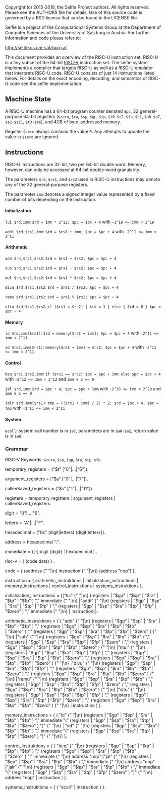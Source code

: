 Copyright (c) 2015-2018, the Selfie Project authors. All rights reserved. Please see the AUTHORS file for details. Use of this source code is governed by a BSD license that can be found in the LICENSE file.

Selfie is a project of the Computational Systems Group at the Department of Computer Sciences of the University of Salzburg in Austria. For further information and code please refer to:

http://selfie.cs.uni-salzburg.at

This document provides an overview of the RISC-U instruction set. RISC-U is a tiny subset of the 64-bit [RISC-V](https://en.wikipedia.org/wiki/RISC-V) instruction set. The selfie system implements a compiler that targets RISC-U as well as a RISC-U emulator that interprets RISC-U code. RISC-U consists of just 14 instructions listed below. For details on the exact encoding, decoding, and semantics of RISC-U code see the selfie implementation.

## Machine State

A RISC-U machine has a 64-bit program counter denoted `$pc`, 32 general-purpose 64-bit registers (`$zero`, `$ra`, `$sp`, `$gp`, `$tp`, `$t0-$t2`, `$fp`, `$s1`, `$a0-$a7`, `$s2-$s11`, `$t3-$t6`), and 4GB of byte-addressed memory.

Register `$zero` always contains the value `0`. Any attempts to update the value in `$zero` are ignored.

## Instructions

RISC-U instructions are 32-bit, two per 64-bit double word. Memory, however, can only be accessed at 64-bit double-word granularity.

The parameters `$rd`, `$rs1`, and `$rs2` used in RISC-U instructions may denote any of the 32 general-purpose registers.

The parameter `imm` denotes a signed integer value represented by a fixed number of bits depending on the instruction.

#### Initialization

`lui $rd,imm`: `$rd = imm * 2^12; $pc = $pc + 4` with `-2^19 <= imm < 2^19`

`addi $rd,$rs1,imm`: `$rd = $rs1 + imm; $pc = $pc + 4` with `-2^11 <= imm < 2^11`

#### Arithmetic

`add $rd,$rs1,$rs2`: `$rd = $rs1 + $rs2; $pc = $pc + 4`

`sub $rd,$rs1,$rs2`: `$rd = $rs1 - $rs2; $pc = $pc + 4`

`mul $rd,$rs1,$rs2`: `$rd = $rs1 * $rs2; $pc = $pc + 4`

`divu $rd,$rs1,$rs2`: `$rd = $rs1 / $rs2; $pc = $pc + 4`

`remu $rd,$rs1,$rs2`: `$rd = $rs1 % $rs2; $pc = $pc + 4`

`sltu $rd,$rs1,$rs2`: `if ($rs1 < $rs2) { $rd = 1 } else { $rd = 0 } $pc = $pc + 4`

#### Memory

`ld $rd,imm($rs1)`: `$rd = memory[$rs1 + imm]; $pc = $pc + 4` with `-2^11 <= imm < 2^11`

`sd $rs2,imm($rs1)`: `memory[$rs1 + imm] = $rs2; $pc = $pc + 4` with `-2^11 <= imm < 2^11`

#### Control

`beq $rs1,$rs2,imm`: `if ($rs1 == $rs2) $pc = $pc + imm else $pc = $pc + 4` with `-2^12 <= imm < 2^12` and `imm % 2 == 0`

`jal $rd,imm`: `$rd = $pc + 4; $pc = $pc + imm` with `-2^20 <= imm < 2^20` and `imm % 2 == 0`

`jalr $rd,imm($rs1)`: `tmp = (($rs1 + imm) / 2) * 2; $rd = $pc + 4; $pc = tmp` with `-2^11 <= imm < 2^11`

#### System

`ecall`: system call number is in `$a7`, parameters are in `$a0-$a2`, return value is in `$a0`.

### Grammar

RISC-V Keywords: `$zero`, `$sp`, `$gp`, `$ra`, `$tp`, `$fp`

temporary_registers = ("$t" ["0"|...|"6"]).

argument_registers = ("$a" ["0"|...|"7"]).

calleeSaved_registers = ("$s" ["1"|...|"11"]).

registers = temporary_registers | argument_registers | calleeSaved_registers.

digit = "0"|...|"9".

letters = "A"|...|"F".

hexadecimal = ("0x" (digit|letters) {digit|letters}).

address = hexadecimal ":".

immediate = ([-] digit {digit} | hexadecimal ) .

risc-v = { (code data) } .

code = { (address {" "|\n} instruction {" "|\n}) (address "nop") }.

instruction = { arithmetic_instruktions | initialization_instructions | memory_instructions | control_instruktions | systems_instruktions }.

initialization_instructions = {("lui" {" "|\n} (registers | "$gp" | "$sp" | "$ra" | "$tp" | "$fp" ) "," immediate {" "|\n}
                                |"addi" {" "|\n} (registers | "$gp" | "$sp" | "$ra" | "$tp" | "$fp" ) "," (registers | "$gp" | "$sp" | "$ra" | "$tp" | "$fp" | "$zero" ) "," immediate  {" "|\n}  | instruction)}.

arithmetic_instruktions = { ( "add" {" "|\n} (registers | "$gp" | "$sp" | "$ra" | "$tp" | "$fp" ) "," (registers | "$gp" | "$sp" | "$ra" | "$tp" | "$fp"  
                                | "$zero" ) "," (registers | "$gp" | "$sp" | "$ra" | "$tp" | "$fp" | "$zero" ) {" "|\n}
                              |"sub"  {" "|\n} (registers | "$gp" | "$sp" | "$ra" | "$tp" | "$fp" ) "," (registers | "$gp" | "$sp" | "$ra" | "$tp" | "$fp" | "$zero" ) "," (registers | "$gp" | "$sp" | "$ra" | "$tp" | "$fp" | "$zero" ) {" "|\n}
                              |"mul"  {" "|\n} (registers | "$gp" | "$sp" | "$ra" | "$tp" | "$fp" ) "," (registers | "$gp" | "$sp" | "$ra" | "$tp" | "$fp" |      "$zero" ) "," (registers | "$gp" | "$sp" | "$ra" | "$tp" | "$fp" | "$zero" ) {" "|\n}
                              |"divu"  {" "|\n} (registers | "$gp" | "$sp" | "$ra" | "$tp" | "$fp" ) "," (registers | "$gp" | "$sp" | "$ra" | "$tp" | "$fp" | "$zero" ) "," (registers | "$gp" | "$sp" | "$ra" | "$tp" | "$fp" | "$zero" ) {" "|\n}
                              |"remu"  {" "|\n} (registers | "$gp" | "$sp" | "$ra" | "$tp" | "$fp" ) "," (registers | "$gp" | "$sp" | "$ra" | "$tp" | "$fp" | "$zero" ) "," (registers | "$gp" | "$sp" | "$ra" | "$tp" | "$fp" | "$zero" ) {" "|\n}
                              |"sltu"  {" "|\n} (registers | "$gp" | "$sp" | "$ra" | "$tp" | "$fp" ) "," (registers | "$gp" | "$sp" | "$ra" | "$tp" | "$fp" | "$zero" ) "," (registers | "$gp" | "$sp" | "$ra" | "$tp" | "$fp" | "$zero" ) {" "|\n}
                              | instruction ) }.

memory_instructions = { ( "ld" {" "|\n} (registers | "$gp" | "$sp" | "$ra" | "$tp" | "$fp" ) "," immediate "(" (registers | "$gp" | "$sp" | "$ra" | "$tp" | "$fp" | "$zero" ) ")" {" "|\n}
                          | "sd" {" "|\n} (registers | "$gp" | "$sp" | "$ra" | "$tp" | "$fp" ) "," immediate "(" (registers | "$gp" | "$sp" | "$ra" | "$tp" | "$fp" | "$zero" ) ")" {" "|\n}) }.

control_instruktions = { ( "beq" {" "|\n} (registers | "$gp" | "$sp" | "$ra" | "$tp" | "$fp" ) "," (registers | "$gp" | "$sp" | "$ra" | "$tp" | "$fp"  
                                | "$zero" ) "," immediate  {" "|\n} address "nop"
                           |"jal" {" "|\n} (registers | "$gp" | "$sp" | "$ra" | "$tp" | "$fp" ) "," immediate {" "|\n} address "nop"
                           |"jalr" {" "|\n} (registers | "$gp" | "$sp" | "$ra" | "$tp" | "$fp" ) "," immediate "(" (registers | "$gp" | "$sp" | "$ra" | "$tp" | "$fp" | "$zero" ) ")" {" "|\n} address "nop"
                           | instruction ) }.  

systems_instruktions = { ( "ecall" | instruction ) }.                             
